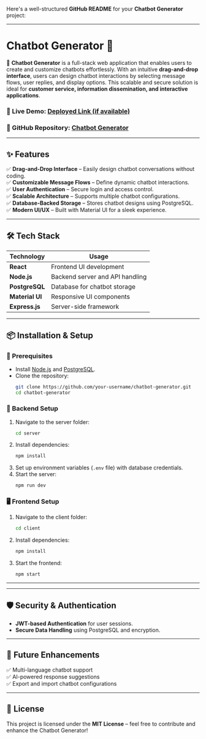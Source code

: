 Here's a well-structured **GitHub README** for your **Chatbot Generator** project:  

---

# **Chatbot Generator** 🤖  

🚀 **Chatbot Generator** is a full-stack web application that enables users to create and customize chatbots effortlessly. With an intuitive **drag-and-drop interface**, users can design chatbot interactions by selecting message flows, user replies, and display options. This scalable and secure solution is ideal for **customer service, information dissemination, and interactive applications**.  

### **🚀 Live Demo:** [Deployed Link (if available)](https://your-deployment-link.com)  
### **📂 GitHub Repository:** [Chatbot Generator](https://your-github-repo-link.com)  

---

## **✨ Features**  

✅ **Drag-and-Drop Interface** – Easily design chatbot conversations without coding.  
✅ **Customizable Message Flows** – Define dynamic chatbot interactions.  
✅ **User Authentication** – Secure login and access control.  
✅ **Scalable Architecture** – Supports multiple chatbot configurations.  
✅ **Database-Backed Storage** – Stores chatbot designs using PostgreSQL.  
✅ **Modern UI/UX** – Built with Material UI for a sleek experience.  

---

## **🛠️ Tech Stack**  

| **Technology**      | **Usage**                          |
|---------------------|----------------------------------|
| **React**          | Frontend UI development          |
| **Node.js**        | Backend server and API handling |
| **PostgreSQL**     | Database for chatbot storage    |
| **Material UI**    | Responsive UI components        |
| **Express.js**     | Server-side framework           |

---

## **📦 Installation & Setup**  

### **🔧 Prerequisites**  
- Install [Node.js](https://nodejs.org/) and [PostgreSQL](https://www.postgresql.org/).  
- Clone the repository:  
  ```bash
  git clone https://github.com/your-username/chatbot-generator.git
  cd chatbot-generator
  ```

### **📌 Backend Setup**  
1. Navigate to the server folder:  
   ```bash
   cd server
   ```
2. Install dependencies:  
   ```bash
   npm install
   ```
3. Set up environment variables (`.env` file) with database credentials.  
4. Start the server:  
   ```bash
   npm run dev
   ```

### **🖥️ Frontend Setup**  
1. Navigate to the client folder:  
   ```bash
   cd client
   ```
2. Install dependencies:  
   ```bash
   npm install
   ```
3. Start the frontend:  
   ```bash
   npm start
   ```

---


---

## **🛡️ Security & Authentication**  
- **JWT-based Authentication** for user sessions.  
- **Secure Data Handling** using PostgreSQL and encryption.  

---

## **📌 Future Enhancements**  
✅ Multi-language chatbot support  
✅ AI-powered response suggestions  
✅ Export and import chatbot configurations  

---

## **📄 License**  
This project is licensed under the **MIT License** – feel free to contribute and enhance the Chatbot Generator!  

